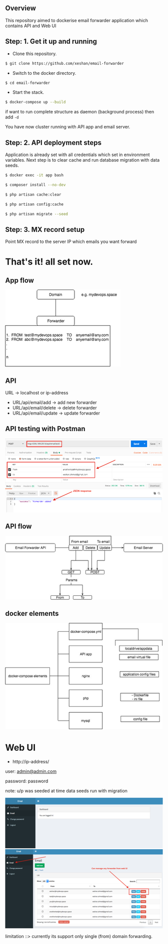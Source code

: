 ## Overview

This repository aimed to dockerise email forwarder application which contains API and Web UI


## Step: 1. Get it up and running


- Clone this repository.

``` bash
$ git clone https://github.com/xeshan/email-forwarder 
```

- Switch to the docker directory.

``` bash
$ cd email-forwarder 
```

- Start the stack.

``` bash
$ docker-compose up --build
```

if want to run complete structure as daemon (background process) then add `-d`

You have now cluster running with API app and email server.

## Step: 2. API deployment steps


Application is already set with all credentials which set in environment variables.  Next step is to clear cache and run database migration with data seeds.

``` bash
$ docker exec -it app bash
```

``` bash
$ composer install --no-dev
```

``` bash
$ php artisan cache:clear
```

``` bash
$ php artisan config:cache
```

``` bash
$ php artisan migrate --seed
```

## Step: 3. MX record setup


Point MX record to the server IP which emails you want forward

# That's it! all set now.

## App flow

![arn](./img/app-flow.jpg)

## API 

URL -> localhost or ip-address

- URL/api/email/add   		-> add new forwarder
- URL/api/email/delete     	-> delete forwarder
- URL/api/email/update		-> update forwarder

## API testing with Postman

![arn](./img/postman.png)

## API flow
![arn](./img/email_forwarder.jpg)


## docker elements

![arn](./img/flow.jpg)


# Web UI

- http://ip-address/

user: admin@admin.com

password: password

note: u/p was seeded at time data seeds run with migration

![arn](./img/login.png)
![arn](./img/dashboard.png)

limitation ::> currently its support only single (from) domain forwarding.


